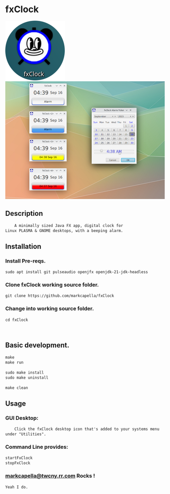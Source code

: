 # fxClock

!['fxClock'](https://github.com/markcapella/fxClock/blob/main/assets/images/screenshotIcon.png)
!['fxClock'](https://github.com/markcapella/fxClock/blob/main/assets/images/screenshot.png)


## Description

        A minimally sized Java FX app, digital clock for
    Linux PLASMA & GNOME desktops, with a beeping alarm.


## Installation

### Install Pre-reqs.

    sudo apt install git pulseaudio openjfx openjdk-21-jdk-headless

### Clone fxClock working source folder.

    git clone https://github.com/markcapella/fxClock

### Change into working source folder.

    cd fxClock
&nbsp;

## Basic development.


    make
    make run

    sudo make install
    sudo make uninstall

    make clean


## Usage

###     GUI Desktop:

        Click the fxClock desktop icon that's added to your systems menu
    under "Utilities".


###     Command Line provides:

    startFxClock
    stopFxClock


### markcapella@twcny.rr.com Rocks !

    Yeah I do.
